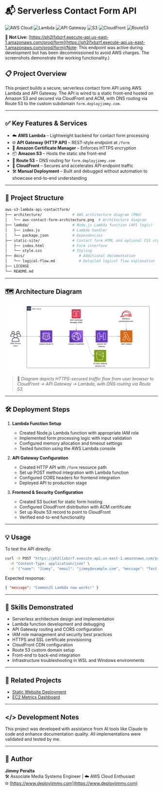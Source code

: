 # 📬 Serverless Contact Form API 

![AWS Cloud](https://img.shields.io/badge/AWS-%23FF9900.svg?style=for-the-badge&logo=amazon-aws&logoColor=white)
![Lambda](https://img.shields.io/badge/Lambda-FF9900?style=for-the-badge&logo=aws-lambda&logoColor=white)
![API Gateway](https://img.shields.io/badge/API_Gateway-C925D1?style=for-the-badge)
![S3](https://img.shields.io/badge/S3-569A31?style=for-the-badge&logo=amazon-s3&logoColor=white)
![CloudFront](https://img.shields.io/badge/CloudFront-232F3E?style=for-the-badge)
![Route53](https://img.shields.io/badge/Route53-8C4FFF?style=for-the-badge)

🔗 **Not Live:** [https://ph2l1xbzrf.execute-api.us-east-1.amazonaws.com/prod/form](https://ph2l1xbzrf.execute-api.us-east-1.amazonaws.com/prod/form)(Note: This endpoint was active during development but has been decommissioned to avoid AWS charges. The screenshots demonstrate the working functionality.)

## 📋 Project Overview

This project builds a secure, serverless contact form API using AWS Lambda and API Gateway. The API is wired to a static front-end hosted on Amazon S3 and secured via CloudFront and ACM, with DNS routing via Route 53 to the custom subdomain `form.deployjimmy.com`.

---

## ✅ Key Features & Services

- ☁️ **AWS Lambda** – Lightweight backend for contact form processing
- 🌐 **API Gateway (HTTP API)** – REST-style endpoint at `/form`
- 🔐 **Amazon Certificate Manager** – Enforces HTTPS encryption
- 📦 **Amazon S3** – Hosts the static site front-end
- 🧭 **Route 53** – DNS routing for `form.deployjimmy.com`
- 🚀 **CloudFront** – Secures and accelerates API endpoint traffic
- 🛠️ **Manual Deployment** – Built and debugged without automation to showcase end-to-end understanding
 
---

## 📁 Project Structure

```bash
aws-s3-lambda-api-contactform/
├── architecture/              # AWS architecture diagram (PNG)
│   └── aws-contact-form-architecture.png  # Architecture diagram
├── lambda/                    # Node.js Lambda function (API logic)
│   ├── index.js               # Lambda handler
│   └── package.json           # Dependencies
├── static-site/               # Contact form HTML and optional CSS styling
│   ├── index.html             # Form interface
│   └── style.css              # Styling
├── docs/                         # Additional documentation
│   └── logical-flow.md           # Detailed logical flow explanation
├── LICENSE
└── README.md
```

---

## 🗺️ Architecture Diagram

![Architecture Diagram](architecture/aws-contact-form-architecture.png)

> 📌 *Diagram depicts HTTPS-secured traffic flow from user browser to CloudFront → API Gateway → Lambda, with DNS routing via Route 53.*

---

## 🛠 Deployment Steps

1. **Lambda Function Setup**
   - Created Node.js Lambda function with appropriate IAM role
   - Implemented form processing logic with input validation
   - Configured memory allocation and timeout settings
   - Tested function using the AWS Lambda console

2. **API Gateway Configuration**
   - Created HTTP API with `/form` resource path
   - Set up POST method integration with Lambda function
   - Configured CORS headers for frontend integration
   - Deployed API to production stage

3. **Frontend & Security Configuration**
   - Created S3 bucket for static form hosting
   - Configured CloudFront distribution with ACM certificate
   - Set up Route 53 record to point to CloudFront
   - Verified end-to-end functionality

---

## 💡 Usage

To test the API directly:

```bash
curl -X POST "https://ph2l1xbzrf.execute-api.us-east-1.amazonaws.com/prod/form" \
  -H "Content-Type: application/json" \
  -d '{"name": "Jimmy", "email": "jimmy@example.com", "message": "Test from CLI"}'
```

Expected response:

```json
{ "message": "CommonJS Lambda now works!" }
```

---

## 🧠 Skills Demonstrated

- Serverless architecture design and implementation
- Lambda function development and debugging
- API Gateway routing and CORS configuration
- IAM role management and security best practices
- HTTPS and SSL certificate provisioning
- CloudFront CDN configuration
- Route 53 custom domain setup
- Front-end to back-end integration
- Infrastructure troubleshooting in WSL and Windows environments

---

## 🔄 Related Projects

- [Static Website Deployment](https://github.com/jimmyperalta-dev/aws-ec2-s3-route53-webapp)
- [EC2 Metrics Dashboard](https://github.com/jimmyperalta-dev/aws-ec2-monitoring-dashboard)

---

## </> Development Notes

This project was developed with assistance from AI tools like Claude to code and enhance documentation quality. All implementations were validated and tested by me.

---

## 👤 Author

**Jimmy Peralta**  
🛠️ Associate Media Systems Engineer | ☁️ AWS Cloud Enthusiast  
🌐 [https://www.deployjimmy.com](https://www.deployjimmy.com)
